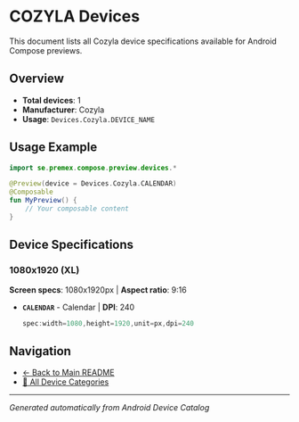 # COZYLA Devices

This document lists all Cozyla device specifications available for Android Compose previews.

## Overview

- **Total devices**: 1
- **Manufacturer**: Cozyla
- **Usage**: `Devices.Cozyla.DEVICE_NAME`

## Usage Example

```kotlin
import se.premex.compose.preview.devices.*

@Preview(device = Devices.Cozyla.CALENDAR)
@Composable
fun MyPreview() {
    // Your composable content
}
```

## Device Specifications

### 1080x1920 (XL)

**Screen specs**: 1080x1920px | **Aspect ratio**: 9:16

- **`CALENDAR`** - Calendar | **DPI**: 240
  ```kotlin
  spec:width=1080,height=1920,unit=px,dpi=240
  ```

## Navigation

- [← Back to Main README](../../README.md)
- [📱 All Device Categories](../README.md)

---
*Generated automatically from Android Device Catalog*
